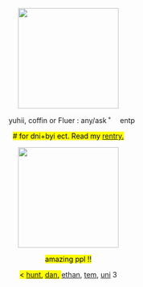 <!---me when me when code--->

<p></p>
<!-----image--->
<p align="center">
<img width= "200" src="https://i.pinimg.com/236x/ec/30/f0/ec30f05d53361f199f83fa50fe199be0.jpg">
</p>

<!---info--->
<p align="center"> <img width= "10" src="https://images-wixmp-ed30a86b8c4ca887773594c2.wixmp.com/f/638dce4d-9cc0-433a-a4d1-4e6265af1786/dbf3fgt-e5cf0a92-46f8-401c-8996-01574575ba37.gif?token=eyJ0eXAiOiJKV1QiLCJhbGciOiJIUzI1NiJ9.eyJzdWIiOiJ1cm46YXBwOjdlMGQxODg5ODIyNjQzNzNhNWYwZDQxNWVhMGQyNmUwIiwiaXNzIjoidXJuOmFwcDo3ZTBkMTg4OTgyMjY0MzczYTVmMGQ0MTVlYTBkMjZlMCIsIm9iaiI6W1t7InBhdGgiOiJcL2ZcLzYzOGRjZTRkLTljYzAtNDMzYS1hNGQxLTRlNjI2NWFmMTc4NlwvZGJmM2ZndC1lNWNmMGE5Mi00NmY4LTQwMWMtODk5Ni0wMTU3NDU3NWJhMzcuZ2lmIn1dXSwiYXVkIjpbInVybjpzZXJ2aWNlOmZpbGUuZG93bmxvYWQiXX0.WUUbf4S6Wgk_vRoBcVa2vh-DwhDSJPOU-c42y0E5V30"> yuhii, coffin or Fluer : any/ask ˚<img width= "15" src="https://images-wixmp-ed30a86b8c4ca887773594c2.wixmp.com/f/d63ab5a4-3cb5-4e12-95d8-fd72d41fc769/damq49y-803107ed-39f4-4855-b571-db8414cfd579.png?token=eyJ0eXAiOiJKV1QiLCJhbGciOiJIUzI1NiJ9.eyJzdWIiOiJ1cm46YXBwOjdlMGQxODg5ODIyNjQzNzNhNWYwZDQxNWVhMGQyNmUwIiwiaXNzIjoidXJuOmFwcDo3ZTBkMTg4OTgyMjY0MzczYTVmMGQ0MTVlYTBkMjZlMCIsIm9iaiI6W1t7InBhdGgiOiJcL2ZcL2Q2M2FiNWE0LTNjYjUtNGUxMi05NWQ4LWZkNzJkNDFmYzc2OVwvZGFtcTQ5eS04MDMxMDdlZC0zOWY0LTQ4NTUtYjU3MS1kYjg0MTRjZmQ1NzkucG5nIn1dXSwiYXVkIjpbInVybjpzZXJ2aWNlOmZpbGUuZG93bmxvYWQiXX0.AzNtx5EjDF3qpSizq62bwA7DgnhwMjoNliHeDIUb1yA"> entp </p>

<p align="center"> <mark> # for dni+byi ect. Read my <a href="https://rentry.co/yuhiisrentry">rentry.</a>  </p>

<!----divider--->
<p align="center">
<img width= "200" src="https://images-wixmp-ed30a86b8c4ca887773594c2.wixmp.com/f/86e69691-c60c-4b13-82d7-c0b6a980c1e8/d73xlpi-a23f9676-8204-4e15-85ed-733e7862c89a.png?token=eyJ0eXAiOiJKV1QiLCJhbGciOiJIUzI1NiJ9.eyJzdWIiOiJ1cm46YXBwOjdlMGQxODg5ODIyNjQzNzNhNWYwZDQxNWVhMGQyNmUwIiwiaXNzIjoidXJuOmFwcDo3ZTBkMTg4OTgyMjY0MzczYTVmMGQ0MTVlYTBkMjZlMCIsIm9iaiI6W1t7InBhdGgiOiJcL2ZcLzg2ZTY5NjkxLWM2MGMtNGIxMy04MmQ3LWMwYjZhOTgwYzFlOFwvZDczeGxwaS1hMjNmOTY3Ni04MjA0LTRlMTUtODVlZC03MzNlNzg2MmM4OWEucG5nIn1dXSwiYXVkIjpbInVybjpzZXJ2aWNlOmZpbGUuZG93bmxvYWQiXX0.n6CM61Be-auihRaPWhuq_i51DIkh2ELAuPSltctQSAI" >
</p>

<!-----friends!!!--->
<p align="center"> <mark> amazing ppl !! </mark> 
 <p></p>
                                                                         
  <p align="center"> <mark> < <a href="https://github.com/sennadead">hunt</a>, <a href="https://github.com/DANZNC">dan</a>,   </mark> <a href="https://www.patreon.com/comfycritters">ethan</a>, <a href="https://www.patreon.com/Pullinuptoyomomshome">tem</a>, <a href="https://www.patreon.com/lps_enthusiast">uni</a> 3 </mark> </p>
<p></p>
